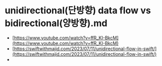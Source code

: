 # unidirectional(단방향) data flow vs bidirectional(양방향).md
- [https://www.youtube.com/watch?v=ffR_KI-BkcM](https://www.youtube.com/watch?v=ffR_KI-BkcM)
- [https://swiftwithmajid.com/2023/07/11/unidirectional-flow-in-swift/](https://swiftwithmajid.com/2023/07/11/unidirectional-flow-in-swift/)
- 
